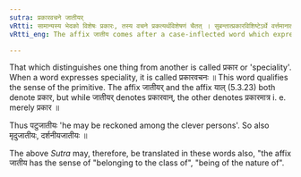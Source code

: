```yaml
---
sutra: प्रकारवचने जातीयर्
vRtti: सामान्यस्य भेदको विशेषः प्रकारः, तस्य वचने प्रकत्यर्थविशेषणं चैतत् । सुबन्तात्प्रकारविशिष्टेऽर्थे वर्त्तमानात् प्रातिपदिकात् स्वार्थेजातीयर् प्रत्ययो भवति ॥
vRtti_eng: The affix जातीय comes after a case-inflected word which expresses 'a speciality'.

---
```

That which distinguishes one thing from another is called प्रकार or 'speciality'. When a word expresses speciality, it is called प्रकारवचनः ॥ This word qualifies the sense of the primitive. The affix जातीयर् and the affix याल् (5.3.23) both denote प्रकार, but while जातीयर् denotes प्रकारवान्, the other denotes प्रकारमात्र i. e. merely प्रकार ॥

Thus पटुजातीयः 'he may be reckoned among the clever persons'. So also मृदुजातीयः, दर्शनीयजातीयः ॥  

The above _Sutra_ may, therefore, be translated in these words also, "the affix जातीय has the sense of "belonging to the class of", "being of the nature of".